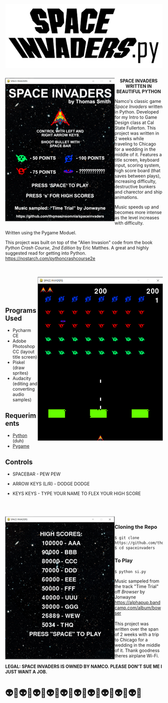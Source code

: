 

![](images/logo.png)
##

##
<img align="left" width="350" src="images/screen1.PNG">
<p align=center><strong>SPACE INVADERS WRITTEN IN BEAUTIFUL PYTHON</p></strong>

Namco's classic game <i>Space Invaders</i> written in Python. Developed for my Intro to Game Design class at Cal State Fullerton.
This project was written in 2 weeks while traveling to Chicago for a wedding in the middle of it. Features a title screen, keyboard input, scoring system,
high score board (that saves between plays), increasing difficulty, destructive bunkers and charector and ship animations. 

Music speeds up and becomes more intense as the level increases with difficulty.

Written using the Pygame Moduel.

This project was built on top of the "Alien Invasion" code from the book <i>Python Crash Course, 2nd Edition</i> by Eric Matthes.
A great and highly suggested read for getting into Python.
https://nostarch.com/pythoncrashcourse2e
<br><br>
<br><br>
<img align="right" width="400" src="images/screen3.PNG">

<br>
<br>
<br>

## Programs Used
- Pycharm CE
- Adobe Photoshop CC (layout title screen)
- Piskel (draw sprites)
- Audacity (editing and converting audio samples)

## Requeriments
- [Python](https://www.python.org/) (duh)
- [Pygame](https://www.pygame.org/)

## Controls

- SPACEBAR - PEW PEW

- ARROW KEYS (L/R) - DODGE DODGE

- KEYS KEYS - TYPE YOUR NAME TO FLEX YOUR HIGH SCORE


<br>
<br>
<br>

<img align="left" width="350" src="images/screen2.PNG">

### Cloning the Repo
```
$ git clone https://github.com/thqmasinsomnia/spaceinvaders
$ cd spaceinvaders
```

### To Play 

```
$ python si.py
``` 
Music sampeled from the track "Time Trial" off <i>Browser</i> by Jonwayne
<br> https://alphapup.bandcamp.com/album/bowser
<br>
<br>This project was written over the span of 2 weeks with a trip to Chicago for a wedding in the middle of it. Thank goodness theres airplane Wi-Fi.
<br>
<br><b> LEGAL: SPACE INVADERS IS OWNED BY NAMCO. PLEASE DON'T SUE ME I JUST WANT A JOB.</b>

<h1>👽🚀👽🚀👽🚀👽🚀👽🚀👽🚀👽🚀👽🚀👽🚀👽🚀</h1>

